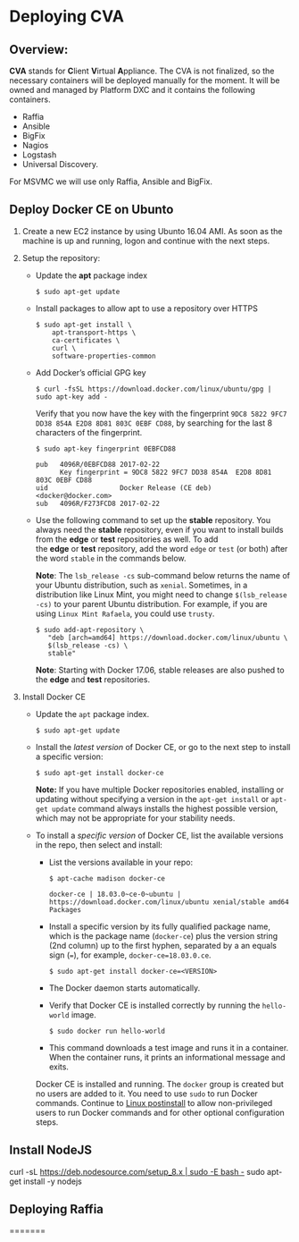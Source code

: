 # Deploying CVA 

## Overview:

**CVA** stands for **C**lient **V**irtual **A**ppliance. The CVA is not finalized, so the necessary containers will be deployed manually for the moment. It will be owned and managed by Platform DXC and it contains the following containers.

- Raffia
- Ansible
- BigFix
- Nagios
- Logstash
- Universal Discovery.

For MSVMC we will use only Raffia, Ansible and BigFix.

## Deploy Docker CE on Ubunto

1. Create a new EC2 instance by using Ubunto 16.04 AMI. As soon as the machine is up and running, logon and continue with the next steps.

2. Setup the repository:
   - Update the **apt** package index

     ```
     $ sudo apt-get update
     ```

   - Install packages to allow apt to use a repository over HTTPS

     ```
     $ sudo apt-get install \
         apt-transport-https \
         ca-certificates \
         curl \
         software-properties-common
     ```

   - Add Docker’s official GPG key 

     ```
     $ curl -fsSL https://download.docker.com/linux/ubuntu/gpg | sudo apt-key add -
     ```

     Verify that you now have the key with the fingerprint `9DC8 5822 9FC7 DD38 854A E2D8 8D81 803C 0EBF CD88`, by searching for the last 8 characters of the fingerprint. 

     ```
     $ sudo apt-key fingerprint 0EBFCD88
     
     pub   4096R/0EBFCD88 2017-02-22
           Key fingerprint = 9DC8 5822 9FC7 DD38 854A  E2D8 8D81 803C 0EBF CD88
     uid                  Docker Release (CE deb) <docker@docker.com>
     sub   4096R/F273FCD8 2017-02-22
     ```

   - Use the following command to set up the **stable** repository. You always need the **stable** repository, even if you want to install builds from the **edge** or **test** repositories as well. To add the **edge** or **test** repository, add the word `edge` or `test` (or both) after the word `stable` in the commands below. 

     **Note**: The `lsb_release -cs` sub-command below returns the name of your Ubuntu distribution, such as `xenial`. Sometimes, in a distribution like Linux Mint, you might need to change `$(lsb_release -cs)` to your parent Ubuntu distribution. For example, if you are using `Linux Mint Rafaela`, you could use `trusty`. 

     ```
     $ sudo add-apt-repository \
        "deb [arch=amd64] https://download.docker.com/linux/ubuntu \
        $(lsb_release -cs) \
        stable"
     ```

     **Note**: Starting with Docker 17.06, stable releases are also pushed to the **edge** and **test** repositories. 

3. Install Docker CE

   - Update the `apt` package index. 

     ```
     $ sudo apt-get update
     ```

   - Install the *latest version* of Docker CE, or go to the next step to install a specific version: 

     ```
     $ sudo apt-get install docker-ce
     ```

     **Note:** If you have multiple Docker repositories enabled, installing or updating without specifying a version in the `apt-get install` or `apt-get update` command always installs the highest possible version, which may not be appropriate for your stability needs. 

   - To install a *specific version* of Docker CE, list the available versions in the repo, then select and install: 

     - List the versions available in your repo: 

       ```
       $ apt-cache madison docker-ce
       
       docker-ce | 18.03.0~ce-0~ubuntu | https://download.docker.com/linux/ubuntu xenial/stable amd64 Packages
       ```

     - Install a specific version by its fully qualified package name, which is the package name (`docker-ce`) plus the version string (2nd column) up to the first hyphen, separated by a an equals sign (`=`), for example, `docker-ce=18.03.0.ce`. 

       ```
       $ sudo apt-get install docker-ce=<VERSION>
       ```

     - The Docker daemon starts automatically. 

     - Verify that Docker CE is installed correctly by running the `hello-world` image. 

       ```
       $ sudo docker run hello-world
       ```

     - This command downloads a test image and runs it in a container. When the container runs, it prints an informational message and exits. 

       

     Docker CE is installed and running. The `docker` group is created but no users are added to it. You need to use `sudo` to run Docker commands. Continue to [Linux postinstall](https://docs.docker.com/install/linux/linux-postinstall/) to allow non-privileged users to run Docker commands and for other optional configuration steps. 

## Install NodeJS 

curl -sL https://deb.nodesource.com/setup_8.x | sudo -E bash -  sudo apt-get install -y nodejs

## Deploying Raffia
=======
